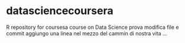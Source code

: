 # datasciencecoursera
R repository for coursesa course on Data Science
prova modifica file e commit
aggiungo una linea
nel mezzo del cammin di nostra vita ...
